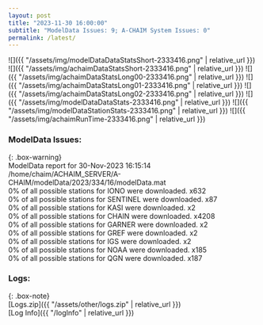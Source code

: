 ```yaml
---
layout: post
title: "2023-11-30 16:00:00"
subtitle: "ModelData Issues: 9; A-CHAIM System Issues: 0"
permalink: /latest/
---
```


![]({{ "/assets/img/modelDataDataStatsShort-2333416.png" | relative_url }})
![]({{ "/assets/img/achaimDataStatsShort-2333416.png" | relative_url }})
![]({{ "/assets/img/achaimDataStatsLong00-2333416.png" | relative_url }})
![]({{ "/assets/img/achaimDataStatsLong01-2333416.png" | relative_url }})
![]({{ "/assets/img/achaimDataStatsLong02-2333416.png" | relative_url }})
![]({{ "/assets/img/modelDataDataStats-2333416.png" | relative_url }})
![]({{ "/assets/img/modelDataStationStats-2333416.png" | relative_url }})
![]({{ "/assets/img/achaimRunTime-2333416.png" | relative_url }})


### ModelData Issues:  
  
{: .box-warning}  
 ModelData report for 30-Nov-2023 16:15:14   
 /home/chaim/ACHAIM_SERVER/A-CHAIM/modelData/2023/334/16/modelData.mat   
 0% of all possible stations for IONO were downloaded. x632   
 0% of all possible stations for SENTINEL were downloaded. x87   
 0% of all possible stations for KASI were downloaded. x2   
 0% of all possible stations for CHAIN were downloaded. x4208   
 0% of all possible stations for GARNER were downloaded. x2   
 0% of all possible stations for GREF were downloaded. x2   
 0% of all possible stations for IGS were downloaded. x2   
 0% of all possible stations for NOAA were downloaded. x185   
 0% of all possible stations for QGN were downloaded. x187   
  


### Logs:  
  
{: .box-note}  
[Logs.zip]({{ "/assets/other/logs.zip" | relative_url }})  
[Log Info]({{ "/logInfo" | relative_url }})  
